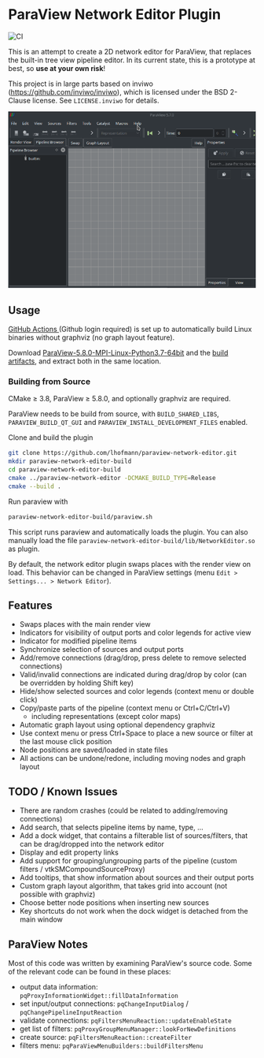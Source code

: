 # ParaView Network Editor Plugin

![CI](https://github.com/lhofmann/paraview-network-editor/workflows/CI/badge.svg)

This is an attempt to create a 2D network editor for ParaView, that replaces the built-in tree view pipeline editor.
In its current state, this is a prototype at best, so **use at your own risk**!

This project is in large parts based on inviwo (https://github.com/inviwo/inviwo), which is licensed under the BSD 2-Clause license. See `LICENSE.inviwo` for details.

![Demo](demo.gif)

## Usage

[GitHub Actions ](https://github.com/lhofmann/paraview-network-editor/actions) (Github login required) is set up to automatically build Linux binaries without graphviz (no graph layout feature).

Download [ParaView-5.8.0-MPI-Linux-Python3.7-64bit](https://www.paraview.org/files/v5.8/ParaView-5.8.0-MPI-Linux-Python3.7-64bit.tar.gz) and the [build artifacts](https://github.com/lhofmann/paraview-network-editor/suites/711213037/artifacts/6934209), and extract both in the same location.

### Building from Source

CMake &ge; 3.8, ParaView &ge; 5.8.0, and optionally graphviz are required.

ParaView needs to be build from source, with `BUILD_SHARED_LIBS`, `PARAVIEW_BUILD_QT_GUI` and `PARAVIEW_INSTALL_DEVELOPMENT_FILES` enabled.

Clone and build the plugin
```bash
git clone https://github.com/lhofmann/paraview-network-editor.git
mkdir paraview-network-editor-build
cd paraview-network-editor-build
cmake ../paraview-network-editor -DCMAKE_BUILD_TYPE=Release
cmake --build .
```
Run paraview with
```bash
paraview-network-editor-build/paraview.sh
```
This script runs paraview and automatically loads the plugin.
You can also manually load the file `paraview-network-editor-build/lib/NetworkEditor.so` as plugin.

By default, the network editor plugin swaps places with the render view on load. 
This behavior can be changed in ParaView settings (menu `Edit > Settings... > Network Editor`). 

## Features

* Swaps places with the main render view
* Indicators for visibility of output ports and color legends for active view
* Indicator for modified pipeline items
* Synchronize selection of sources and output ports
* Add/remove connections (drag/drop, press delete to remove selected connections)
* Valid/invalid connections are indicated during drag/drop by color (can be overridden by holding Shift key) 
* Hide/show selected sources and color legends (context menu or double click)
* Copy/paste parts of the pipeline (context menu or Ctrl+C/Ctrl+V)
  * including representations (except color maps)
* Automatic graph layout using optional dependency graphviz
* Use context menu or press Ctrl+Space to place a new source or filter at the last mouse click position
* Node positions are saved/loaded in state files
* All actions can be undone/redone, including moving nodes and graph layout 

## TODO / Known Issues

* There are random crashes (could be related to adding/removing connections)
* Add search, that selects pipeline items by name, type, ...
* Add a dock widget, that contains a filterable list of sources/filters, that can be drag/dropped into the network editor
* Display and edit property links
* Add support for grouping/ungrouping parts of the pipeline (custom filters / vtkSMCompoundSourceProxy)
* Add tooltips, that show information about sources and their output ports
* Custom graph layout algorithm, that takes grid into account (not possible with graphviz)
* Choose better node positions when inserting new sources
* Key shortcuts do not work when the dock widget is detached from the main window

## ParaView Notes

Most of this code was written by examining ParaView's source code. 
Some of the relevant code can be found in these places: 

* output data information: `pqProxyInformationWidget::fillDataInformation`
* set input/output connections: `pqChangeInputDialog` / `pqChangePipelineInputReaction` 
* validate connections: `pqFiltersMenuReaction::updateEnableState`
* get list of filters: `pqProxyGroupMenuManager::lookForNewDefinitions`
* create source: `pqFiltersMenuReaction::createFilter`
* filters menu: `pqParaViewMenuBuilders::buildFiltersMenu`
